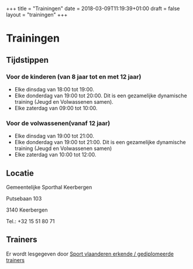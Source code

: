 +++
title = "Trainingen"
date = 2018-03-09T11:19:39+01:00
draft = false
layout = "trainingen"
+++
# Trainingen
## Tijdstippen
### Voor de kinderen (van 8 jaar tot en met 12 jaar)
* Elke dinsdag van 18:00 tot 19:00. 
* Elke donderdag van 19:00 tot 20:00. Dit is een gezamelijke dynamische training (Jeugd en Volwassenen samen).
* Elke zaterdag van 09:00 tot 10:00.

### Voor de volwassenen(vanaf 12 jaar)
* Elke dinsdag van 19:00 tot 21:00. 
* Elke donderdag van 19:00 tot 21:00. Dit is een gezamelijke dynamische training (Jeugd en Volwassenen samen) 
* Elke zaterdag van 10:00 tot 12:00.

## Locatie
Gemeentelijke Sporthal Keerbergen

Putsebaan 103

3140 Keerbergen

Tel.: +32 15 51 80 71

## Trainers
Er wordt lesgegeven door [Sport vlaanderen erkende / gediplomeerde trainers](/trainers)